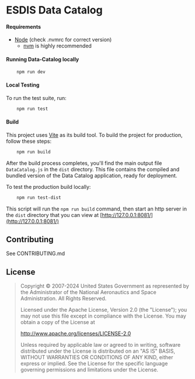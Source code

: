 # ESDIS Data Catalog

#### Requirements

- [Node](https://nodejs.org/) (check .nvmrc for correct version)
  - [nvm](https://github.com/nvm-sh/nvm) is highly recommended

#### Running Data-Catalog locally

```bash
    npm run dev
```

#### Local Testing

To run the test suite, run:

```bash
    npm run test
```

#### Build

This project uses [Vite](https://vitejs.dev/) as its build tool. To build the project for production, follow these steps:

```bash
    npm run build
```

After the build process completes, you'll find the main output file `DataCatalog.js` in the `dist` directory. This file contains the compiled and bundled version of the Data Catalog application, ready for deployment.

To test the production build locally:

```bash
    npm run test-dist
```

This script will run the `npm run build` command, then start an http server in the `dist` directory that you can view at [http://127.0.0.1:8081/](http://127.0.0.1:8081/)

## Contributing

See CONTRIBUTING.md

## License

> Copyright © 2007-2024 United States Government as represented by the Administrator of the National Aeronautics and Space Administration. All Rights Reserved.
>
> Licensed under the Apache License, Version 2.0 (the "License"); you may not use this file except in compliance with the License.
> You may obtain a copy of the License at
>
> <http://www.apache.org/licenses/LICENSE-2.0>
>
>Unless required by applicable law or agreed to in writing, software distributed under the License is distributed on an "AS IS" BASIS,
>WITHOUT WARRANTIES OR CONDITIONS OF ANY KIND, either express or implied. See the License for the specific language governing permissions and limitations under the License.
